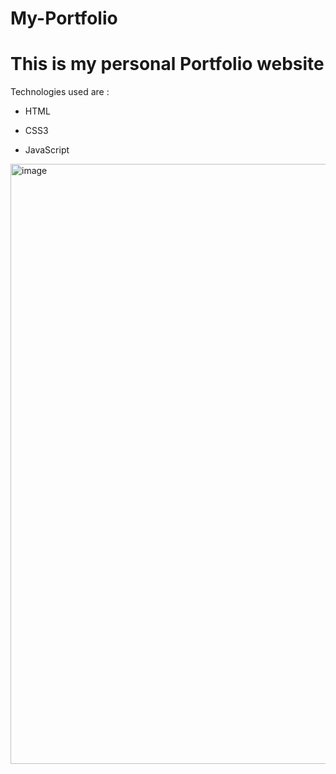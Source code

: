 # My-Portfolio

# This is my personal Portfolio website
Technologies used are :
* HTML

* CSS3

* JavaScript 

<img width="960" alt="image" src="https://user-images.githubusercontent.com/84653396/196865421-5b9e4721-3117-4ff4-b53e-936036a282f1.png">
